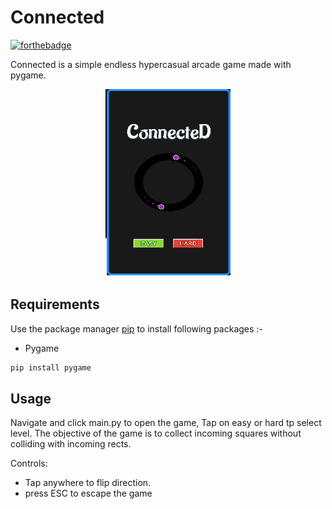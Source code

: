 # Connected

[![forthebadge](https://forthebadge.com/images/badges/made-with-python.svg)](https://forthebadge.com)

Connected is a simple endless hypercasual arcade game made with pygame.

<p align='center'>
 <img src='app.png' width=200 height=300>
</p>

## Requirements

Use the package manager [pip](https://pip.pypa.io/en/stable/) to install following packages :-

* Pygame

```bash
pip install pygame
```

## Usage

Navigate and click main.py to open the game, Tap on easy or hard tp select level. The objective of the game is to collect incoming squares without colliding with incoming rects.

Controls:

* Tap anywhere to flip direction.
* press ESC to escape the game
